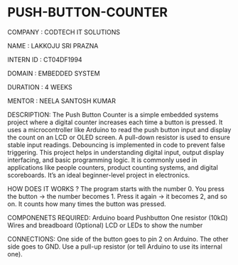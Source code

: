# PUSH-BUTTON-COUNTER
COMPANY : CODTECH IT SOLUTIONS

NAME : LAKKOJU SRI PRAZNA

INTERN ID : CT04DF1994

DOMAIN : EMBEDDED SYSTEM

DURATION : 4 WEEKS

MENTOR : NEELA SANTOSH KUMAR 

DESCRIPTION:
The Push Button Counter is a simple embedded systems project where a digital counter increases each time a button is pressed. It uses a microcontroller like Arduino to read the push button input and display the count on an LCD or OLED screen. A pull-down resistor is used to ensure stable input readings. Debouncing is implemented in code to prevent false triggering. This project helps in understanding digital input, output display interfacing, and basic programming logic. It is commonly used in applications like people counters, product counting systems, and digital scoreboards. It’s an ideal beginner-level project in electronics.

HOW DOES IT WORKS ?
The program starts with the number 0.
You press the button → the number becomes 1.
Press it again → it becomes 2, and so on.
It counts how many times the button was pressed.

COMPONENETS REQUIRED:
Arduino board
Pushbutton
One resistor (10kΩ)
Wires and breadboard
(Optional) LCD or LEDs to show the number

CONNECTIONS:
One side of the button goes to pin 2 on Arduino.
The other side goes to GND.
Use a pull-up resistor (or tell Arduino to use its internal one).

